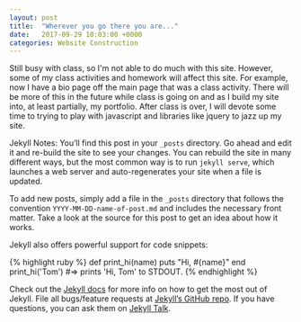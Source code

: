```yaml
---
layout: post
title:  "Wherever you go there you are..."
date:   2017-09-29 10:03:00 +0000
categories: Website Construction
---
```

Still busy with class, so I'm not able to do much with this site.  However, some of my class activities and homework will affect this site.  For example, now I have a bio page off the main page that was a class activity.  There will be more of this in the future while class is going on and as I build my site into, at least partially, my portfolio.  After class is over, I will devote some time to trying to play with javascript and libraries like jquery to jazz up my site. 

Jekyll Notes:
You’ll find this post in your `_posts` directory. Go ahead and edit it and re-build the site to see your changes. You can rebuild the site in many different ways, but the most common way is to run `jekyll serve`, which launches a web server and auto-regenerates your site when a file is updated.

To add new posts, simply add a file in the `_posts` directory that follows the convention `YYYY-MM-DD-name-of-post.md` and includes the necessary front matter. Take a look at the source for this post to get an idea about how it works.

Jekyll also offers powerful support for code snippets:

{% highlight ruby %}
def print_hi(name)
  puts "Hi, #{name}"
end
print_hi('Tom')
#=> prints 'Hi, Tom' to STDOUT.
{% endhighlight %}

Check out the [Jekyll docs][jekyll-docs] for more info on how to get the most out of Jekyll. File all bugs/feature requests at [Jekyll’s GitHub repo][jekyll-gh]. If you have questions, you can ask them on [Jekyll Talk][jekyll-talk].

[jekyll-docs]: http://jekyllrb.com/docs/home
[jekyll-gh]:   https://github.com/jekyll/jekyll
[jekyll-talk]: https://talk.jekyllrb.com/

